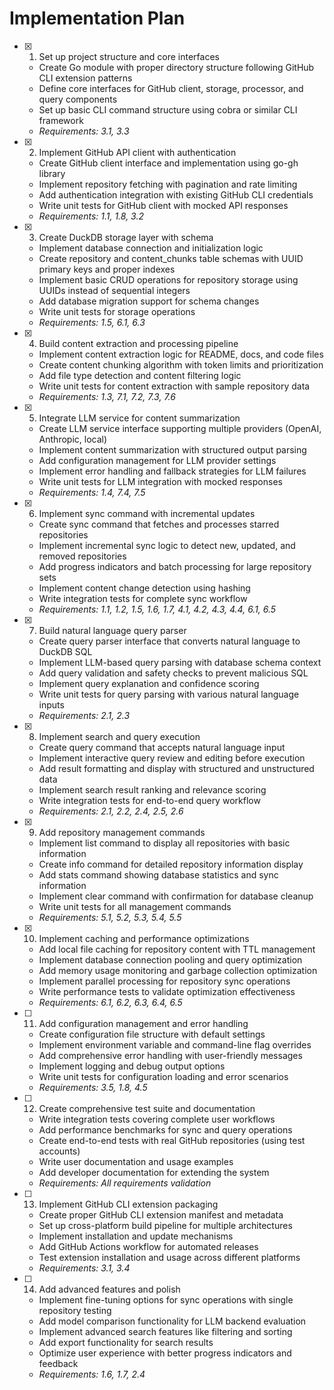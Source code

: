 # Implementation Plan

- [x] 1. Set up project structure and core interfaces
  - Create Go module with proper directory structure following GitHub CLI extension patterns
  - Define core interfaces for GitHub client, storage, processor, and query components
  - Set up basic CLI command structure using cobra or similar CLI framework
  - _Requirements: 3.1, 3.3_

- [x] 2. Implement GitHub API client with authentication
  - Create GitHub client interface and implementation using go-gh library
  - Implement repository fetching with pagination and rate limiting
  - Add authentication integration with existing GitHub CLI credentials
  - Write unit tests for GitHub client with mocked API responses
  - _Requirements: 1.1, 1.8, 3.2_

- [x] 3. Create DuckDB storage layer with schema
  - Implement database connection and initialization logic
  - Create repository and content_chunks table schemas with UUID primary keys and proper indexes
  - Implement basic CRUD operations for repository storage using UUIDs instead of sequential integers
  - Add database migration support for schema changes
  - Write unit tests for storage operations
  - _Requirements: 1.5, 6.1, 6.3_

- [x] 4. Build content extraction and processing pipeline
  - Implement content extraction logic for README, docs, and code files
  - Create content chunking algorithm with token limits and prioritization
  - Add file type detection and content filtering logic
  - Write unit tests for content extraction with sample repository data
  - _Requirements: 1.3, 7.1, 7.2, 7.3, 7.6_

- [x] 5. Integrate LLM service for content summarization
  - Create LLM service interface supporting multiple providers (OpenAI, Anthropic, local)
  - Implement content summarization with structured output parsing
  - Add configuration management for LLM provider settings
  - Implement error handling and fallback strategies for LLM failures
  - Write unit tests for LLM integration with mocked responses
  - _Requirements: 1.4, 7.4, 7.5_

- [x] 6. Implement sync command with incremental updates
  - Create sync command that fetches and processes starred repositories
  - Implement incremental sync logic to detect new, updated, and removed repositories
  - Add progress indicators and batch processing for large repository sets
  - Implement content change detection using hashing
  - Write integration tests for complete sync workflow
  - _Requirements: 1.1, 1.2, 1.5, 1.6, 1.7, 4.1, 4.2, 4.3, 4.4, 6.1, 6.5_

- [x] 7. Build natural language query parser
  - Create query parser interface that converts natural language to DuckDB SQL
  - Implement LLM-based query parsing with database schema context
  - Add query validation and safety checks to prevent malicious SQL
  - Implement query explanation and confidence scoring
  - Write unit tests for query parsing with various natural language inputs
  - _Requirements: 2.1, 2.3_

- [x] 8. Implement search and query execution
  - Create query command that accepts natural language input
  - Implement interactive query review and editing before execution
  - Add result formatting and display with structured and unstructured data
  - Implement search result ranking and relevance scoring
  - Write integration tests for end-to-end query workflow
  - _Requirements: 2.1, 2.2, 2.4, 2.5, 2.6_

- [x] 9. Add repository management commands
  - Implement list command to display all repositories with basic information
  - Create info command for detailed repository information display
  - Add stats command showing database statistics and sync information
  - Implement clear command with confirmation for database cleanup
  - Write unit tests for all management commands
  - _Requirements: 5.1, 5.2, 5.3, 5.4, 5.5_

- [x] 10. Implement caching and performance optimizations
  - Add local file caching for repository content with TTL management
  - Implement database connection pooling and query optimization
  - Add memory usage monitoring and garbage collection optimization
  - Implement parallel processing for repository sync operations
  - Write performance tests to validate optimization effectiveness
  - _Requirements: 6.1, 6.2, 6.3, 6.4, 6.5_

- [ ] 11. Add configuration management and error handling
  - Create configuration file structure with default settings
  - Implement environment variable and command-line flag overrides
  - Add comprehensive error handling with user-friendly messages
  - Implement logging and debug output options
  - Write unit tests for configuration loading and error scenarios
  - _Requirements: 3.5, 1.8, 4.5_

- [ ] 12. Create comprehensive test suite and documentation
  - Write integration tests covering complete user workflows
  - Add performance benchmarks for sync and query operations
  - Create end-to-end tests with real GitHub repositories (using test accounts)
  - Write user documentation and usage examples
  - Add developer documentation for extending the system
  - _Requirements: All requirements validation_

- [ ] 13. Implement GitHub CLI extension packaging
  - Create proper GitHub CLI extension manifest and metadata
  - Set up cross-platform build pipeline for multiple architectures
  - Implement installation and update mechanisms
  - Add GitHub Actions workflow for automated releases
  - Test extension installation and usage across different platforms
  - _Requirements: 3.1, 3.4_

- [ ] 14. Add advanced features and polish
  - Implement fine-tuning options for sync operations with single repository testing
  - Add model comparison functionality for LLM backend evaluation
  - Implement advanced search features like filtering and sorting
  - Add export functionality for search results
  - Optimize user experience with better progress indicators and feedback
  - _Requirements: 1.6, 1.7, 2.4_